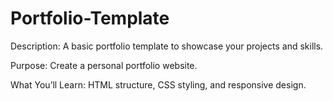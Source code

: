 # Portfolio-Template

Description: A basic portfolio template to showcase your projects and skills.

Purpose: Create a personal portfolio website.

What You’ll Learn: HTML structure, CSS styling, and responsive design.

